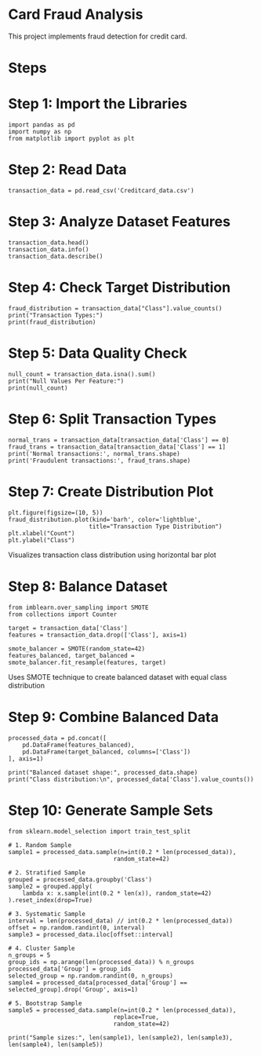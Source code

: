 # Card Fraud Analysis
This project implements fraud detection for credit card.

# Steps

# Step 1: Import the Libraries
```
import pandas as pd
import numpy as np
from matplotlib import pyplot as plt
```

# Step 2: Read Data
```
transaction_data = pd.read_csv('Creditcard_data.csv')
```

# Step 3: Analyze Dataset Features
```
transaction_data.head()
transaction_data.info()
transaction_data.describe()
```

# Step 4: Check Target Distribution
```
fraud_distribution = transaction_data["Class"].value_counts()
print("Transaction Types:")
print(fraud_distribution)
```

# Step 5: Data Quality Check
```
null_count = transaction_data.isna().sum()
print("Null Values Per Feature:")
print(null_count)
```

# Step 6: Split Transaction Types
```
normal_trans = transaction_data[transaction_data['Class'] == 0]
fraud_trans = transaction_data[transaction_data['Class'] == 1]
print('Normal transactions:', normal_trans.shape)
print('Fraudulent transactions:', fraud_trans.shape)
```

# Step 7: Create Distribution Plot
```
plt.figure(figsize=(10, 5))
fraud_distribution.plot(kind='barh', color='lightblue', 
                       title="Transaction Type Distribution")
plt.xlabel("Count")
plt.ylabel("Class")
```
Visualizes transaction class distribution using horizontal bar plot

# Step 8: Balance Dataset
```
from imblearn.over_sampling import SMOTE
from collections import Counter

target = transaction_data['Class']
features = transaction_data.drop(['Class'], axis=1)

smote_balancer = SMOTE(random_state=42)
features_balanced, target_balanced = smote_balancer.fit_resample(features, target)
```
Uses SMOTE technique to create balanced dataset with equal class distribution

# Step 9: Combine Balanced Data
```
processed_data = pd.concat([
    pd.DataFrame(features_balanced),
    pd.DataFrame(target_balanced, columns=['Class'])
], axis=1)

print("Balanced dataset shape:", processed_data.shape)
print("Class distribution:\n", processed_data['Class'].value_counts())
```

# Step 10: Generate Sample Sets
```
from sklearn.model_selection import train_test_split

# 1. Random Sample
sample1 = processed_data.sample(n=int(0.2 * len(processed_data)), 
                              random_state=42)

# 2. Stratified Sample
grouped = processed_data.groupby('Class')
sample2 = grouped.apply(
    lambda x: x.sample(int(0.2 * len(x)), random_state=42)
).reset_index(drop=True)

# 3. Systematic Sample
interval = len(processed_data) // int(0.2 * len(processed_data))
offset = np.random.randint(0, interval)
sample3 = processed_data.iloc[offset::interval]

# 4. Cluster Sample
n_groups = 5
group_ids = np.arange(len(processed_data)) % n_groups
processed_data['Group'] = group_ids
selected_group = np.random.randint(0, n_groups)
sample4 = processed_data[processed_data['Group'] == selected_group].drop('Group', axis=1)

# 5. Bootstrap Sample
sample5 = processed_data.sample(n=int(0.2 * len(processed_data)), 
                              replace=True, 
                              random_state=42)

print("Sample sizes:", len(sample1), len(sample2), len(sample3), len(sample4), len(sample5))
```


